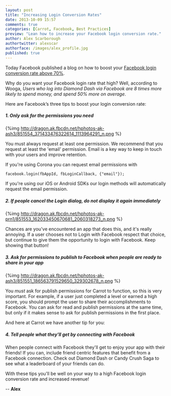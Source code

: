 ```yaml
---
layout: post
title: "Increasing Login Conversion Rates"
date: 2013-10-09 15:57
comments: true
categories: [Carrot, Facebook, Best Practices]
preview: "Lean how to increase your Facebook login conversion rate."
author: Alex Scarborough
authortwitter: alexscar
authorface: /images/alex_profile.jpg
published: true
---
```


Today Facebook published a blog on how to boost your [Facebook login conversion rate above 70%](http://developers.facebook.com/blog/post/2013/10/09/3-ways-to-boost-your-facebook-login-conversion-rate-above-70/).

Why do you want your Facebook login rate that high? Well, according to Wooga, *Users who log into Diamond Dash via Facebook are 8 times more likely to spend money, and spend 50% more on average*.

Here are Facebook’s three tips to boost your login conversion rate:

##### 1. Only ask for the permissions you need  
{%img http://dragon.ak.fbcdn.net/hphotos-ak-ash3/851554_371433476322614_1113964291_n.png %}

You must always request at least one permission. We recommend that you request at least the 'email' permission. Email is a key way to keep in touch with your users and improve retention.

If you're using Corona you can request email permissions with

    facebook.login(fbAppId, fbLoginCallback, {"email"});

If you're using our iOS or Android SDKs our login methods will automatically request the email permission.

##### 2. If people cancel the Login dialog, do not display it again immediately  
{%img http://dragon.ak.fbcdn.net/hphotos-ak-prn1/851553_162033450670681_2060318273_n.png %}

Chances are you've encountered an app that does this, and it's really annoying. If a user chooses not to Login with Facebook respect that choice, but continue to give them the opportunity to login with Facebook. Keep showing that button!

##### 3. Ask for permissions to publish to Facebook when people are ready to share in your app  
{%img http://dragon.ak.fbcdn.net/hphotos-ak-ash3/851551_186563791529650_329302678_n.png %}

You *must* ask for publish permissions for Carrot to function, so this is very important. For example, if a user just completed a level or earned a high score, you should prompt the user to share their accomplishments to Facebook. You can ask for read and publish permissions at the same time, but only if it makes sense to ask for publish permissions in the first place.

And here at Carrot we have another tip for you:  
##### 4. Tell people what they'll get by connecting with Facebook  

When people connect with Facebook they'll get to enjoy your app with their friends! If you can, include friend centric features that benefit from a Facebook connection. Check out Diamond Dash or Candy Crush Saga to see what a leaderboard of your friends can do.

With these tips you'll be well on your way to a high Facebook login conversion rate and increased revenue!

-- __Alex__